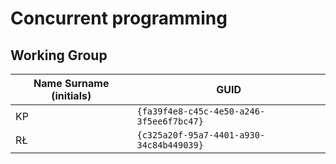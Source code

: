 # Concurrent programming

## Working Group

| Name Surname (initials) | GUID                                     |
| ----------------------- | ---------------------------------------- |
| KP                      | `{fa39f4e8-c45c-4e50-a246-3f5ee6f7bc47}` |
| RŁ                      | `{c325a20f-95a7-4401-a930-34c84b449039}` |
